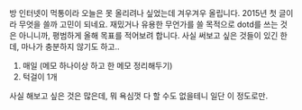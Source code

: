 방 인터넷이 먹통이라 오늘은 못 올리려나 싶었는데 겨우겨우 올립니다. 2015년 첫 글이라 무엇을 쓸까
고민이 되네요. 재밌거나 유용한 무언가를 쓸 목적으로 dotd를 쓰는 것은 아니니까, 평범하게 올해 목표를
적어보려 합니다. 사실 써보고 싶은 것들이 있긴 한데, 마나가 충분하지 않기도 하고..

1. 매일 (메모 하나이상 하고 한 메모 정리해두기)
2. 턱걸이 1개

사실 해보고 싶은 것은 많은데, 뭐 욕심껏 다 할 수도 없을테니 일단 이 정도로만.
